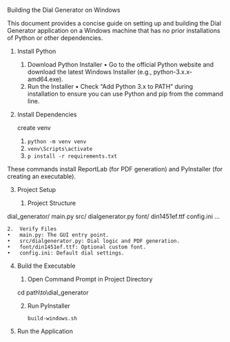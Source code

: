 Building the Dial Generator on Windows

This document provides a concise guide on setting up and building the Dial Generator application on a Windows machine that has no prior installations of Python or other dependencies.

1. Install Python

	1.	Download Python Installer
	•	Go to the official Python website and download the latest Windows Installer (e.g., python-3.x.x-amd64.exe).
	2.	Run the Installer
	•	Check “Add Python 3.x to PATH” during installation to ensure you can use Python and pip from the command line.


2. Install Dependencies

	create venv
	1. `python -m venv venv`
	2. `venv\Scripts\activate`
	3. `p install -r requirements.txt`


These commands install ReportLab (for PDF generation) and PyInstaller (for creating an executable).

3. Project Setup

	1.	Project Structure

dial_generator/
    main.py
    src/
        dialgenerator.py
        font/
            din1451ef.ttf
        config.ini
    ...


	2.	Verify Files
	•	main.py: The GUI entry point.
	•	src/dialgenerator.py: Dial logic and PDF generation.
	•	font/din1451ef.ttf: Optional custom font.
	•	config.ini: Default dial settings.

4. Build the Executable

	1.	Open Command Prompt in Project Directory

	cd path\to\dial_generator


	2.	Run PyInstaller
		
		`build-windows.sh`

5. Run the Application
